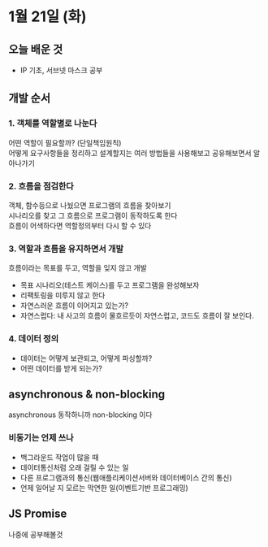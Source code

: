 # 1월 21일 \(화\)

## 오늘 배운 것

* IP 기초, 서브넷 마스크 공부

## 개발 순서

### 1. 객체를 역할별로 나눈다

어떤 역할이 필요할까? \(단일책임원칙\)  
어떻게 요구사항들을 정리하고 설계할지는 여러 방법들을 사용해보고 공유해보면서 알아나가기

### 2. 흐름을 점검한다

객체, 함수등으로 나눴으면 프로그램의 흐름을 찾아보기  
시나리오를 찾고 그 흐름으로 프로그램이 동작하도록 한다  
흐름이 어색하다면 역할정의부터 다시 할 수 있다

### 3. 역할과 흐름을 유지하면서 개발

흐름이라는 목표를 두고, 역할을 잊지 않고 개발

* 목표 시나리오\(테스트 케이스\)를 두고 프로그램을 완성해보자
* 리팩토링을 미루지 않고 한다
* 자연스러운 흐름이 이어지고 있는가?  
* 자연스럽다: 내 사고의 흐름이 물흐르듯이 자연스럽고, 코드도 흐름이 잘 보인다.

### 4. 데이터 정의

* 데이터는 어떻게 보관되고, 어떻게 파싱할까?
* 어떤 데이터를 받게 되는가?

## asynchronous & non-blocking

asynchronous 동작하니까 non-blocking 이다

### 비동기는 언제 쓰나

* 백그라운드 작업이 많을 때
* 데이터통신처럼 오래 걸릴 수 있는 일
* 다른 프로그램과의 통신\(웹애플리케이션서버와 데이터베이스 간의 통신\)
* 언제 일어날 지 모르는 막연한 일\(이벤트기반 프로그래밍\)

## JS Promise

나중에 공부해볼것

